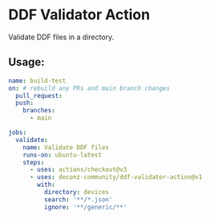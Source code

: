# DDF Validator Action

Validate DDF files in a directory.

## Usage:

```yaml
name: build-test
on: # rebuild any PRs and main branch changes
  pull_request:
  push:
    branches:
      - main

jobs:
  validate:
    name: Validate DDF files
    runs-on: ubuntu-latest
    steps:
      - uses: actions/checkout@v3
      - uses: deconz-community/ddf-validator-action@v1
        with:
          directory: devices
          search: '**/*.json'
          ignore: '**/generic/**'
```